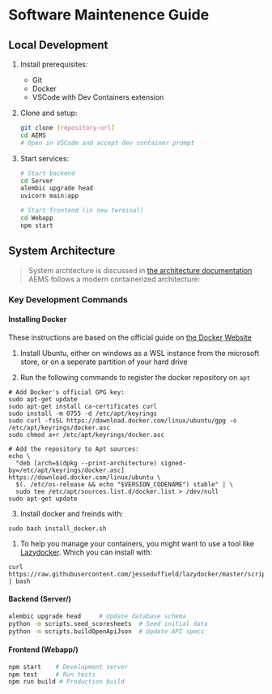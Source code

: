 # Software Maintenence Guide

## Local Development

1. Install prerequisites:

   - Git
   - Docker
   - VSCode with Dev Containers extension

2. Clone and setup:

   ```bash
   git clone [repository-url]
   cd AEMS
   # Open in VSCode and accept dev container prompt
   ```

3. Start services:

   ```bash
   # Start backend
   cd Server
   alembic upgrade head
   uvicorn main:app

   # Start frontend (in new terminal)
   cd Webapp
   npm start
   ```

## System Architecture

> System archtecture is discussed in [the architecture documentation](architecture.md)
> AEMS follows a modern containerized architecture:

### Key Development Commands

#### Installing Docker

These instructions are based on the official guide on [the Docker Website](https://docs.docker.com/engine/install/ubuntu/#install-using-the-repository)

1. Install Ubuntu, either on windows as a WSL instance from the microsoft store, or on a seperate partition of your hard drive

2. Run the following commands to register the docker repository on `apt`

```
# Add Docker's official GPG key:
sudo apt-get update
sudo apt-get install ca-certificates curl
sudo install -m 0755 -d /etc/apt/keyrings
sudo curl -fsSL https://download.docker.com/linux/ubuntu/gpg -o /etc/apt/keyrings/docker.asc
sudo chmod a+r /etc/apt/keyrings/docker.asc

# Add the repository to Apt sources:
echo \
  "deb [arch=$(dpkg --print-architecture) signed-by=/etc/apt/keyrings/docker.asc] https://download.docker.com/linux/ubuntu \
  $(. /etc/os-release && echo "$VERSION_CODENAME") stable" | \
  sudo tee /etc/apt/sources.list.d/docker.list > /dev/null
sudo apt-get update
```

3. Install docker and freinds with:

```
sudo bash install_docker.sh
```

1. To help you manage your containers, you might want to use a tool like [Lazydocker](https://github.com/jesseduffield/lazydocker). Which you can install with:

```
curl https://raw.githubusercontent.com/jesseduffield/lazydocker/master/scripts/install_update_linux.sh | bash
```

#### Backend (Server/)

```bash
alembic upgrade head     # Update database schema
python -m scripts.seed_scoresheets  # Seed initial data
python -m scripts.buildOpenApiJson  # Update API specs
```

#### Frontend (Webapp/)

```bash
npm start    # Development server
npm test     # Run tests
npm run build # Production build
```
